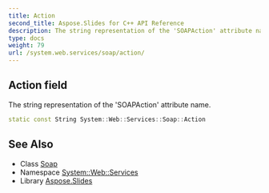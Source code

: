 ```yaml
---
title: Action
second_title: Aspose.Slides for C++ API Reference
description: The string representation of the 'SOAPAction' attribute name.
type: docs
weight: 79
url: /system.web.services/soap/action/
---
```

## Action field


The string representation of the 'SOAPAction' attribute name.

```cpp
static const String System::Web::Services::Soap::Action
```

## See Also

* Class [Soap](../)
* Namespace [System::Web::Services](../../)
* Library [Aspose.Slides](../../../)